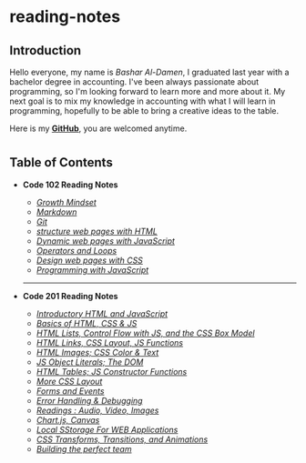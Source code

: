 # reading-notes
 
## Introduction ## 
Hello everyone,
my name is _Bashar Al-Damen_, I graduated last year with a bachelor degree in accounting.
I've been always passionate about programming, so I'm looking forward to learn more and more about it.
My next goal is to mix my knowledge in accounting with what I will learn in programming, hopefully to be able to bring a creative ideas to the table.

Here is my **[GitHub](https://github.com/BasharDamen)**, you are welcomed anytime.  
#

## Table of Contents ##

* **Code 102 Reading Notes**
  - [*Growth Mindset*](https://bashardamen.github.io/reading-notes/lab01)
  - [*Markdown*](https://bashardamen.github.io/reading-notes/read02)
  - [*Git*](https://bashardamen.github.io/reading-notes/read002)
  - [*structure web pages with HTML*](https://bashardamen.github.io/reading-notes/read03)
  - [*Dynamic web pages with JavaScript*](https://bashardamen.github.io/reading-notes/read04)
  - [*Operators and Loops*](https://bashardamen.github.io/reading-notes/read05)
  - [*Design web pages with CSS*](https://bashardamen.github.io/reading-notes/read06)
  - [*Programming with JavaScript*](https://bashardamen.github.io/reading-notes/read07)  

  <hr />  
  

* **Code 201 Reading Notes**
  - [*Introductory HTML and JavaScript*](https://bashardamen.github.io/reading-notes/class-01)
  - [*Basics of HTML, CSS & JS*](https://bashardamen.github.io/reading-notes/class-02)
  - [*HTML Lists, Control Flow with JS, and the CSS Box Model*](https://bashardamen.github.io/reading-notes/class-03)
  - [*HTML Links, CSS Layout, JS Functions*](https://bashardamen.github.io/reading-notes/class-04)
  - [*HTML Images; CSS Color & Text*](https://bashardamen.github.io/reading-notes/class-05)
  - [*JS Object Literals; The DOM*](https://bashardamen.github.io/reading-notes/class-06)
  - [*HTML Tables; JS Constructor Functions*](https://bashardamen.github.io/reading-notes/class-07)
  - [*More CSS Layout*](https://bashardamen.github.io/reading-notes/class-08)
  - [*Forms and Events*](https://bashardamen.github.io/reading-notes/class-09)
  - [*Error Handling & Debugging*](https://bashardamen.github.io/reading-notes/class-10)
  - [*Readings : Audio, Video, Images*](https://bashardamen.github.io/reading-notes/class-11)
  - [*Chart.js, Canvas*](https://bashardamen.github.io/reading-notes/class-12)
  - [*Local SStorage For WEB Applications*](https://bashardamen.github.io/reading-notes/class-13)
  - [*CSS Transforms, Transitions, and Animations*](https://bashardamen.github.io/reading-notes/class-14a)
  - [*Building the perfect team*](https://bashardamen.github.io/reading-notes/class-14b)
